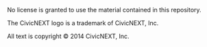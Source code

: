 No license is granted to use the material contained in this repository.

The CivicNEXT logo is a trademark of CivicNEXT, Inc.

All text is copyright &copy; 2014 CivicNEXT, Inc.